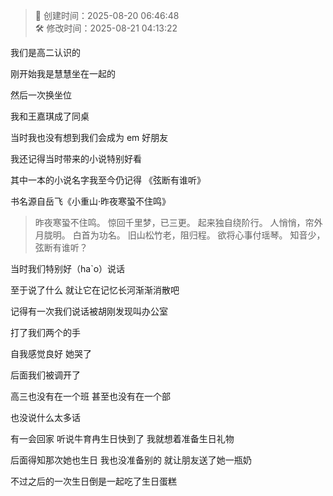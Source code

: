 <!-- timestamp inserted -->
> 📄 创建时间：2025-08-20 06:46:48  
> 🛠️ 修改时间：2025-08-21 04:13:22

我们是高二认识的

刚开始我是慧慧坐在一起的

然后一次换坐位

我和王嘉琪成了同桌

当时我也没有想到我们会成为 em 好朋友

我还记得当时带来的小说特别好看

其中一本的小说名字我至今仍记得 《弦断有谁听》

书名源自岳飞《小重山·昨夜寒蛩不住鸣》

> 昨夜寒蛩不住鸣。
> 惊回千里梦，已三更。
> 起来独自绕阶行。
> 人悄悄，帘外月胧明。
> 白首为功名。
> 旧山松竹老，阻归程。
> 欲将心事付瑶琴。
> 知音少，弦断有谁听？

当时我们特别好（ha`o）说话

至于说了什么 就让它在记忆长河渐渐消散吧

记得有一次我们说话被胡刚发现叫办公室

打了我们两个的手

自我感觉良好 她哭了 

后面我们被调开了

高三也没有在一个班 甚至也没有在一个部

也没说什么太多话

有一会回家 听说牛育冉生日快到了 我就想着准备生日礼物

后面得知那次她也生日 我也没准备别的 就让朋友送了她一瓶奶

不过之后的一次生日倒是一起吃了生日蛋糕



